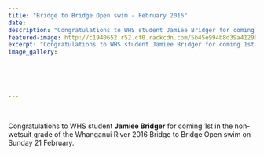 ```yaml
---
title: "Bridge to Bridge Open swim - February 2016"
date: 
description: "Congratulations to WHS student Jamiee Bridger for coming 1st in the non-wetsuit grade of the Whanganui River 2016 Bridge to Bridge Open swim."
featured-image: http://c1940652.r52.cf0.rackcdn.com/5b45e994b8d39a4129000473/swimm.gif
excerpt: "Congratulations to WHS student Jamiee Bridger for coming 1st in the non-wetsuit grade of the Whanganui River 2016 Bridge to Bridge Open swim."
image_gallery:
    
    
    
    
    
---
```


<p>&nbsp;</p>
<p>Congratulations to WHS student <strong>Jamiee Bridger</strong>&nbsp;for coming 1st in the non-wetsuit grade of the Whanganui River 2016 Bridge to Bridge Open swim on Sunday 21 February.</p>

